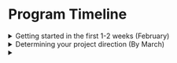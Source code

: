 # Program Timeline

<details>

<summary>Getting started in the first 1-2 weeks (February)</summary>

Set up time to meet with your mentor

Prepare for your first meeting by discussing what you want to get out of your apprenticeship

Determine long-term and short-term goals and draft them in your apprenticeship-plan on GitHub

Develop a roadmap for what you can do to move towards those goals

</details>

<details>

<summary>Determining your project direction (By March)</summary>

Based on what you want to work on, take some time to get to know the organization you're working with and the project scope and expectations

Some activities and deliverable:&#x20;

* Listening tour
* Project brief
* Learning plan

</details>

<details>

<summary></summary>



</details>
